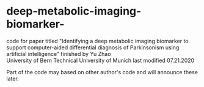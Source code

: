 # deep-metabolic-imaging-biomarker-
code for paper titled "Identifying a deep metabolic imaging biomarker to support computer-aided differential diagnosis of Parkinsonism using artificial intelligence" 
finished by Yu Zhao  
University of Bern 
Technical University of Munich 
last modified 07.21.2020

Part of the code may based on other author's code and will announce these later.
